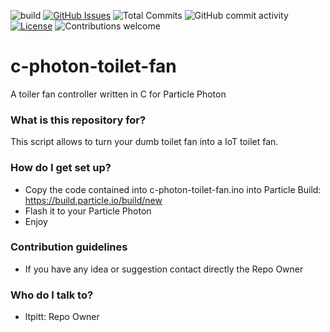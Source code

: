 ![build](https://github.com/ltpitt/java-spring-cloud-drive/workflows/build/badge.svg)
[![GitHub Issues](https://img.shields.io/github/issues-raw/ltpitt/java-spring-cloud-drive)](https://github.com/ltpitt/java-spring-cloud-drive/issues)
![Total Commits](https://img.shields.io/github/last-commit/ltpitt/java-spring-cloud-drive)
![GitHub commit activity](https://img.shields.io/github/commit-activity/4w/ltpitt/java-spring-cloud-drive?foo=bar)
[![License](https://img.shields.io/badge/license-MIT-blue.svg)](https://opensource.org/licenses/MIT)
![Contributions welcome](https://img.shields.io/badge/contributions-welcome-orange.svg)

# c-photon-toilet-fan
A toiler fan controller written in C for Particle Photon

### What is this repository for? ###

This script allows to turn your dumb toilet fan into a IoT toilet fan.

### How do I get set up? ###

* Copy the code contained into c-photon-toilet-fan.ino into Particle Build: https://build.particle.io/build/new
* Flash it to your Particle Photon
* Enjoy

### Contribution guidelines ###

* If you have any idea or suggestion contact directly the Repo Owner

### Who do I talk to? ###

* ltpitt: Repo Owner

